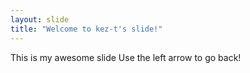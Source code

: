 ```yaml
---
layout: slide
title: "Welcome to kez-t's slide!"
---
```

This is my awesome slide
Use the left arrow to go back!